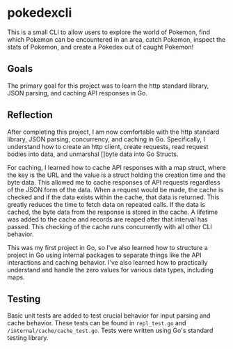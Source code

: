# pokedexcli

This is a small CLI to allow users to explore the world of Pokemon, find which Pokemon can be encountered in an area, catch Pokemon, inspect the stats of Pokemon, and create a Pokedex out of caught Pokemon!

## Goals

The primary goal for this project was to learn the http standard library, JSON parsing, and caching API responses in Go.

## Reflection

After completing this project, I am now comfortable with the http standard library, JSON parsing, concurrency, and caching in Go. Specifically, I understand how to create an http client, create requests, read request bodies into data, and unmarshal []byte data into Go Structs.

For caching, I learned how to cache API responses with a map struct, where the key is the URL and the value is a struct holding the creation time and the byte data. This allowed me to cache responses of API requests regardless of the JSON form of the data. When a request would be made, the cache is checked and if the data exists within the cache, that data is returned. This greatly reduces the time to fetch data on repeated calls. If the data is cached, the byte data from the response is stored in the cache. A lifetime was added to the cache and records are reaped after that interval has passed. This checking of the cache runs concurrently with all other CLI behavior.

This was my first project in Go, so I've also learned how to structure a project in Go using internal packages to separate things like the API interactions and caching behavior. I've also learned how to practically understand and handle the zero values for various data types, including maps.

## Testing

Basic unit tests are added to test crucial behavior for input parsing and cache behavior. These tests can be found in `repl_test.go` and `/internal/cache/cache_test.go`. Tests were written using Go's standard testing library.
